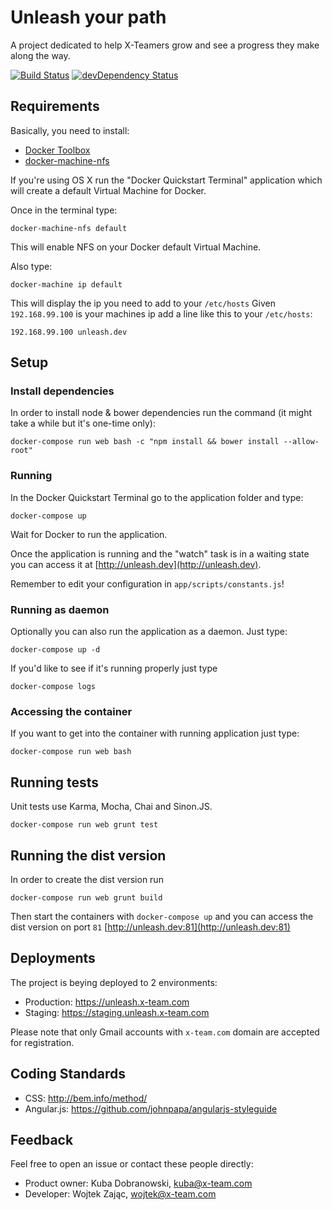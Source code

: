 # Unleash your path

A project dedicated to help X-Teamers grow and see a progress they make along the way.

[![Build Status](https://travis-ci.org/x-team/unleash.svg?branch=master)](https://travis-ci.org/x-team/unleash)
[![devDependency Status](https://david-dm.org/x-team/unleash/dev-status.svg)](https://david-dm.org/x-team/unleash#info=devDependencies)

## Requirements

Basically, you need to install:
- [Docker Toolbox](https://www.docker.com/docker-toolbox)
- [docker-machine-nfs](https://github.com/adlogix/docker-machine-nfs#install)

If you're using OS X run the "Docker Quickstart Terminal" application which will create a default Virtual Machine for Docker.

Once in the terminal type:
```
docker-machine-nfs default
```
This will enable NFS on your Docker default Virtual Machine.

Also type:
```
docker-machine ip default
```
This will display the ip you need to add to your `/etc/hosts`
Given `192.168.99.100` is your machines ip add a line like this to your `/etc/hosts`:
```
192.168.99.100 unleash.dev
```

## Setup

### Install dependencies

In order to install node & bower dependencies run the command (it might take a while but it's one-time only):
```
docker-compose run web bash -c "npm install && bower install --allow-root"
```

### Running

In the Docker Quickstart Terminal go to the application folder and type:
```
docker-compose up
```

Wait for Docker to run the application.

Once the application is running and the "watch" task is in a waiting state you can access it at [http://unleash.dev](http://unleash.dev).

Remember to edit your configuration in `app/scripts/constants.js`!

### Running as daemon

Optionally you can also run the application as a daemon. Just type:

```
docker-compose up -d
```
If you'd like to see if it's running properly just type
```
docker-compose logs
```

### Accessing the container

If you want to get into the container with running application just type:
```
docker-compose run web bash
```

## Running tests

Unit tests use Karma, Mocha, Chai and Sinon.JS.

```
docker-compose run web grunt test
```

## Running the dist version

In order to create the dist version run

```
docker-compose run web grunt build
```

Then start the containers with `docker-compose up` and you can access the dist version on port `81` [http://unleash.dev:81](http://unleash.dev:81)

## Deployments

The project is beying deployed to 2 environments:
- Production: https://unleash.x-team.com
- Staging: https://staging.unleash.x-team.com

Please note that only Gmail accounts with `x-team.com` domain are accepted for registration.

## Coding Standards

* CSS: http://bem.info/method/
* Angular.js: https://github.com/johnpapa/angularjs-styleguide

## Feedback

Feel free to open an issue or contact these people directly:

- Product owner: Kuba Dobranowski, <kuba@x-team.com>
- Developer: Wojtek Zając, <wojtek@x-team.com>
